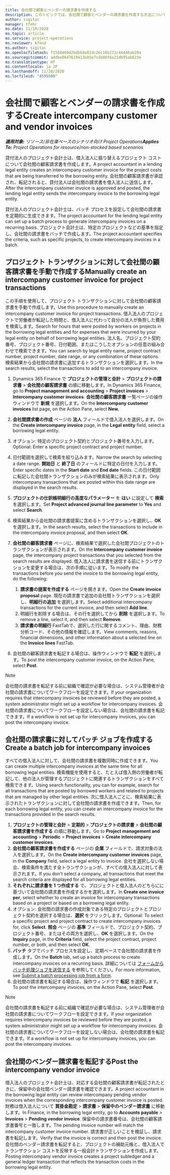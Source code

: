 ```yaml
---
title: 会社間で顧客とベンダーの請求書を作成する
description: このトピックでは、会社間で顧客とベンダーの請求書を作成する方法について説明します。
author: sigitac
manager: tfehr
ms.date: 11/19/2020
ms.topic: article
ms.service: project-operations
ms.reviewer: kfend
ms.author: sigitac
ms.openlocfilehash: f1560469d2bdbb8e81dc26c16b272c44446ab20a
ms.sourcegitcommit: addbe0647619413e85e7cde80f6a21db95ab623e
ms.translationtype: HT
ms.contentlocale: ja-JP
ms.lasthandoff: 11/20/2020
ms.locfileid: "4595500"
---
```

# <a name="create-intercompany-customer-and-vendor-invoices"></a><span data-ttu-id="b645e-103">会社間で顧客とベンダーの請求書を作成する</span><span class="sxs-lookup"><span data-stu-id="b645e-103">Create intercompany customer and vendor invoices</span></span>

<span data-ttu-id="b645e-104">_**適用対象:** リソース/非在庫ベースのシナリオ向け Project Operations_</span><span class="sxs-lookup"><span data-stu-id="b645e-104">_**Applies To:** Project Operations for resource/non-stocked based scenarios_</span></span>

<span data-ttu-id="b645e-105">貸付法人のプロジェクト会計士は、借入法人に振り替えるプロジェクト コストについて会社間の顧客請求書を作成します。</span><span class="sxs-lookup"><span data-stu-id="b645e-105">A project accountant in a lending legal entity creates an intercompany customer invoice for the project costs that are being transferred to the borrowing entity.</span></span> <span data-ttu-id="b645e-106">会社間の顧客請求書が承認され、転記されると、貸付法人は会社間の請求書を借入法人に送信します。</span><span class="sxs-lookup"><span data-stu-id="b645e-106">After the intercompany customer invoice is approved and posted, the lending legal entity sends the intercompany invoice to the borrowing legal entity.</span></span>

<span data-ttu-id="b645e-107">貸付法人のプロジェクト会計士は、バッチ プロセスを設定して会社間の請求書を定期的に生成できます。</span><span class="sxs-lookup"><span data-stu-id="b645e-107">The project accountant for the lending legal entity can set up a batch process to generate intercompany invoices on a recurring basis.</span></span> <span data-ttu-id="b645e-108">プロジェクト会計士は、特定のプロジェクトなどの基準を指定し、会社間の請求書をバッチで作成します。</span><span class="sxs-lookup"><span data-stu-id="b645e-108">The project accountant specifies the criteria, such as specific projects, to create intercompany invoices in a batch.</span></span>

## <a name="manually-create-an-intercompany-customer-invoice-for-project-transactions"></a><span data-ttu-id="b645e-109">プロジェクト トランザクションに対して会社間の顧客請求書を手動で作成する</span><span class="sxs-lookup"><span data-stu-id="b645e-109">Manually create an intercompany customer invoice for project transactions</span></span> 

<span data-ttu-id="b645e-110">この手順を使用して、プロジェクト トランザクションに対して会社間の顧客請求書を手動で作成します。</span><span class="sxs-lookup"><span data-stu-id="b645e-110">Use this procedure to manually create an intercompany customer invoice for project transactions.</span></span> <span data-ttu-id="b645e-111">借入法人のプロジェクトで労働者が転記した時間と、借入法人に代わって自分の法人が負担した費用を検索します。</span><span class="sxs-lookup"><span data-stu-id="b645e-111">Search for hours that were posted by workers on projects in the borrowing legal entities and for expenses that were incurred by your legal entity on behalf of borrowing legal entities.</span></span> <span data-ttu-id="b645e-112">法人名、プロジェクト契約番号、プロジェクト番号、日付範囲、またはこうしたオプションの任意の組み合わせで検索できます。</span><span class="sxs-lookup"><span data-stu-id="b645e-112">You can search by legal entity name, project contract number, project number, date range, or any combination of these options.</span></span> <span data-ttu-id="b645e-113">検索結果から会社間の請求書に追加するトランザクションを選択します。</span><span class="sxs-lookup"><span data-stu-id="b645e-113">In the search results, select the transactions to add to an intercompany invoice.</span></span>

1. <span data-ttu-id="b645e-114">Dynamics 365 Finance で **プロジェクトの管理と会計** > **プロジェクトの請求書** > **会社間の顧客請求書** の順に移動します。</span><span class="sxs-lookup"><span data-stu-id="b645e-114">In Dynamics 365 Finance, go to **Project management and accounting** > **Project invoices** > **Intercompany customer invoices**.</span></span> <span data-ttu-id="b645e-115">**会社間の顧客請求書** 一覧ページの操作ウィンドウで **新規** を選択します。</span><span class="sxs-lookup"><span data-stu-id="b645e-115">On the **Intercompany customer invoices**  list page, on the Action Pane, select **New.**</span></span>
2. <span data-ttu-id="b645e-116">**会社間請求書の作成** ページの **法人** フィールドで借入法人を選択します。</span><span class="sxs-lookup"><span data-stu-id="b645e-116">On the **Create intercompany invoice** page, in the **Legal entity** field, select a borrowing legal entity.</span></span>
3. <span data-ttu-id="b645e-117">オプション: 特定のプロジェクト契約とプロジェクト番号を入力します。</span><span class="sxs-lookup"><span data-stu-id="b645e-117">Optional: Enter a specific project contract and project number.</span></span>
4. <span data-ttu-id="b645e-118">日付範囲を選択して検索を絞り込みます。</span><span class="sxs-lookup"><span data-stu-id="b645e-118">Narrow the search by selecting a date range.</span></span> <span data-ttu-id="b645e-119">**開始日** と **終了日** のフィールドに特定の日付を入力します。</span><span class="sxs-lookup"><span data-stu-id="b645e-119">Enter specific dates in the **Start date** and **End date** fields.</span></span> <span data-ttu-id="b645e-120">この日付範囲に転記した会社間トランザクションのみが検索結果に表示されます。</span><span class="sxs-lookup"><span data-stu-id="b645e-120">Only intercompany transactions that are posted within this date range are displayed in the search results.</span></span>
5. <span data-ttu-id="b645e-121">**プロジェクトの仕訳帳明細行の高度なパラメーター** を **はい** に設定して **検索** を選択します。</span><span class="sxs-lookup"><span data-stu-id="b645e-121">Set **Project advanced journal line parameter** to **Yes** and select **Search**.</span></span>
6. <span data-ttu-id="b645e-122">検索結果から会社間の請求書提案に含めるトランザクションを選択し、**OK** を選択します。</span><span class="sxs-lookup"><span data-stu-id="b645e-122">In the search results, select the transactions to include in the intercompany invoice proposal, and then select **OK**.</span></span>
7. <span data-ttu-id="b645e-123">**会社間の顧客請求書** ページに、検索結果で選択した会社間プロジェクトのトランザクションが表示されます。</span><span class="sxs-lookup"><span data-stu-id="b645e-123">On the **Intercompany customer invoice** page, the intercompany project transactions that you selected from the search results are displayed.</span></span> <span data-ttu-id="b645e-124">借入法人に請求書を送信する前にトランザクションを変更する場合は、次の手順に従います。</span><span class="sxs-lookup"><span data-stu-id="b645e-124">To modify the transactions before you send the invoice to the borrowing legal entity, do the following:</span></span>
  
    1. <span data-ttu-id="b645e-125">**請求書の提案を作成する** ページを開きます。</span><span class="sxs-lookup"><span data-stu-id="b645e-125">Open the **Create invoice proposal** page.</span></span> <span data-ttu-id="b645e-126">現在の請求書で追加の会社間トランザクションを選択し、**明細行の追加** を選択します。</span><span class="sxs-lookup"><span data-stu-id="b645e-126">Select additional intercompany transactions for the current invoice, and then select **Add line**.</span></span>
    2. <span data-ttu-id="b645e-127">明細行を削除する場合は、その行を選択してから **削除** を選択します。</span><span class="sxs-lookup"><span data-stu-id="b645e-127">To remove a line, select it, and then select **Remove**.</span></span>
    3. <span data-ttu-id="b645e-128">**請求書の明細行** FastTabで、選択した行に関するコメント、理由、財務分析コード、その他の情報を確認します。</span><span class="sxs-lookup"><span data-stu-id="b645e-128">View comments, reasons, financial dimensions, and other information about a selected line on the  **Invoice lines**  FastTab.</span></span>
    
8. <span data-ttu-id="b645e-129">会社間の顧客請求書を転記する場合は、操作ウィンドウで **転記** を選択します。</span><span class="sxs-lookup"><span data-stu-id="b645e-129">To post the intercompany customer invoice, on the Action Pane, select **Post**.</span></span>

> [!NOTE]
> <span data-ttu-id="b645e-130">会社間の請求書を転記する前に組織で確認が必要な場合は、システム管理者が会社間の請求書についてワークフローを設定できます。</span><span class="sxs-lookup"><span data-stu-id="b645e-130">If your organization requires that intercompany invoices be reviewed before they are posted, a system administrator might set up a workflow for intercompany invoices.</span></span> <span data-ttu-id="b645e-131">会社間の請求書についてワークフローを設定しない場合は、会社間の請求書を転記できます。</span><span class="sxs-lookup"><span data-stu-id="b645e-131">If a workflow is not set up for intercompany invoices, you can post the intercompany invoice.</span></span>

## <a name="create-a-batch-job-for-intercompany-invoices"></a><span data-ttu-id="b645e-132">会社間の請求書に対してバッチ ジョブを作成する</span><span class="sxs-lookup"><span data-stu-id="b645e-132">Create a batch job for intercompany invoices</span></span>

<span data-ttu-id="b645e-133">すべての借入法人に対して、会社間の請求書を複数同時に作成できます。</span><span class="sxs-lookup"><span data-stu-id="b645e-133">You can create multiple intercompany invoices at the same time for all borrowing legal entities.</span></span> <span data-ttu-id="b645e-134">検索機能を使用すると、たとえば借入側の労働者が転記して、他の法人が管理するプロジェクトに関連するトランザクションをすべて検索できます。</span><span class="sxs-lookup"><span data-stu-id="b645e-134">Using search functionality, you can for example, search for all transactions that are posted by borrowed workers and related to projects that are managed by other legal entities.</span></span> <span data-ttu-id="b645e-135">次に借入法人ごとに、検索結果に表示されたトランザクションに対して会社間の請求書を作成できます。</span><span class="sxs-lookup"><span data-stu-id="b645e-135">Then, for each borrowing legal entity, you can create an intercompany invoice for the transactions provided in the search results.</span></span>

1. <span data-ttu-id="b645e-136">**プロジェクトの管理と会計** > **定期的** > **プロジェクトの請求書** > **会社間の顧客請求書を作成する** の順に移動します。</span><span class="sxs-lookup"><span data-stu-id="b645e-136">Go to **Project management and accounting** > **Periodic** > **Project invoices** > **Create intercompany customer invoices**.</span></span>
2. <span data-ttu-id="b645e-137">**会社間の顧客請求書を作成する** ページの **企業** フィールドで、請求対象の法人を選択します。</span><span class="sxs-lookup"><span data-stu-id="b645e-137">On the **Create intercompany customer invoices** page, in the **Company**  field, select a legal entity to invoice.</span></span> <span data-ttu-id="b645e-138">会社を選択しない場合、検索条件を満たす全トランザクションが、すべての借入法人に対して表示されます。</span><span class="sxs-lookup"><span data-stu-id="b645e-138">If you don't select a company, all transactions that meet the search criteria are displayed for all borrowing legal entities.</span></span>
3. <span data-ttu-id="b645e-139">**それぞれに請求書を 1 つ作成する** で、プロジェクトと借入法人のどちらにに基づいて会社間の請求書を作成するかを選択します。</span><span class="sxs-lookup"><span data-stu-id="b645e-139">In **Create one invoice per**, select whether to create an invoice for intercompany transactions based on a project or based on a borrowing legal entity.</span></span>
4. <span data-ttu-id="b645e-140">オプション: 会社間の請求書の作成対象である特定のプロジェクトとプロジェクト契約を選択する場合は、**選択** をクリックします。</span><span class="sxs-lookup"><span data-stu-id="b645e-140">Optional: To select a specific project and project contract to create intercompany invoices for, click **Select**.</span></span> <span data-ttu-id="b645e-141">**照会** ページの **基準** フィールドで、プロジェクト契約、プロジェクト番号、またはその両方を選択し、**OK** を選択します。</span><span class="sxs-lookup"><span data-stu-id="b645e-141">On the **Inquiry** page, in the **Criteria** field, select the project contract, project number, or both, and then select **OK**.</span></span>
5. <span data-ttu-id="b645e-142">**バッチ** タブでバッチ プロセスを設定し、定期ベースで会社間の請求書を作成します。</span><span class="sxs-lookup"><span data-stu-id="b645e-142">On the **Batch** tab, set up a batch process to create intercompany invoices on a recurring basis.</span></span> <span data-ttu-id="b645e-143">詳細については [フォームからバッチ処理ジョブを送信する](https://docs.microsoft.com/dynamicsax-2012/appuser-itpro/submit-a-batch-processing-job-from-a-form) を参照してください。</span><span class="sxs-lookup"><span data-stu-id="b645e-143">For more information, see [Submit a batch processing job from a form](https://docs.microsoft.com/dynamicsax-2012/appuser-itpro/submit-a-batch-processing-job-from-a-form).</span></span>
6. <span data-ttu-id="b645e-144">会社間の請求書を転記する場合は、操作ウィンドウで **転記** を選択します。</span><span class="sxs-lookup"><span data-stu-id="b645e-144">To post the intercompany invoices, on the Action Pane, select **Post**.</span></span>

> [!NOTE]
> <span data-ttu-id="b645e-145">会社間の請求書を転記する前に組織で確認が必要な場合は、システム管理者が会社間の請求書についてワークフローを設定できます。</span><span class="sxs-lookup"><span data-stu-id="b645e-145">If your organization requires intercompany invoices be reviewed before they are posted, a system administrator might set up a workflow for intercompany invoices.</span></span> <span data-ttu-id="b645e-146">会社間の請求書についてワークフローを設定しない場合は、会社間の請求書を転記できます。</span><span class="sxs-lookup"><span data-stu-id="b645e-146">If a workflow is not set up for intercompany invoices, you can post the intercompany invoices.</span></span>

## <a name="post-the-intercompany-vendor-invoice"></a><span data-ttu-id="b645e-147">会社間のベンダー請求書を転記する</span><span class="sxs-lookup"><span data-stu-id="b645e-147">Post the intercompany vendor invoice</span></span>

<span data-ttu-id="b645e-148">借入法人のプロジェクト会計士は、対応する会社間の顧客請求書が転記されたときに、保留中の会社間ベンダー請求書を確認できます。</span><span class="sxs-lookup"><span data-stu-id="b645e-148">A project accountant in the borrowing legal entity can review intercompany pending vendor invoices when the corresponding intercompany customer invoice is posted.</span></span> <span data-ttu-id="b645e-149">財務は借入法人について **買掛金勘定** > **請求書** > **保留中のベンダー請求書** に移動します。</span><span class="sxs-lookup"><span data-stu-id="b645e-149">In Finance, in the borrowing legal entity, go to **Accounts payable** > **Invoices** > **Pending vendor invoice**.</span></span> <span data-ttu-id="b645e-150">保留中の請求書番号は、会社間の顧客請求書番号と一致します。</span><span class="sxs-lookup"><span data-stu-id="b645e-150">The pending invoice number will match the intercompany customer invoice number.</span></span> <span data-ttu-id="b645e-151">請求書が正しいことを検証し、請求書を転記します。</span><span class="sxs-lookup"><span data-stu-id="b645e-151">Verify that the invoice is correct and then post the invoice.</span></span> <span data-ttu-id="b645e-152">会社間のベンダー請求書を転記すると、プロジェクトの補助元帳と、借入法人でトランザクション コストを反映する一般会計トランザクションを作成します。</span><span class="sxs-lookup"><span data-stu-id="b645e-152">Posting intercompany vendor invoice creates a project subledger and a general ledger transaction that reflects the transaction costs in the borrowing legal entity.</span></span>
